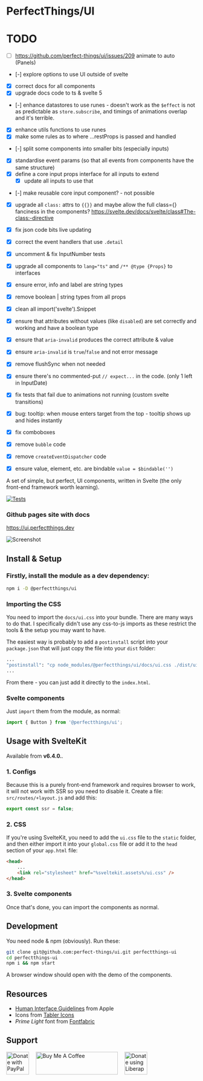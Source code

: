 PerfectThings/UI
================


# TODO
- [ ] https://github.com/perfect-things/ui/issues/209 animate to auto (Panels)


- [-] explore options to use UI outside of svelte
- [x] correct docs for all components
- [x] upgrade docs code to ts & svelte 5
- [-] enhance datastores to use runes - doesn't work as the `$effect` is not as predictable as `store.subscribe`, and timings of animations overlap and it's terrible.
- [x] enhance utils functions to use runes
- [x] make some rules as to where ...restProps is passed and handled
- [-] split some components into smaller bits (especially inputs)
- [x] standardise event params (so that all events from components have the same structure)
- [x] define a core input props interface for all inputs to extend
  - [x] update all inputs to use that
- [-] make reusable core input component? - not possible
- [x] upgrade all `class:` attrs to `{{}}` and maybe allow the full class={} fanciness in the components? https://svelte.dev/docs/svelte/class#The-class:-directive
- [x] fix json code bits live updating
- [x] correct the event handlers that use `.detail`
- [x] uncomment & fix InputNumber tests
- [x] upgrade all components to `lang="ts"` and `/** @type {Props}` to interfaces
- [x] ensure error, info and label are string types
- [x] remove boolean | string types from all props
- [x] clean all import('svelte').Snippet
- [x] ensure that attributes without values (like `disabled`) are set correctly and working and have a boolean type
- [x] ensure that `aria-invalid` produces the correct attribute & value
- [x] ensure `aria-invalid` is `true`/`false` and not error message
- [x] remove flushSync when not needed
- [x] ensure there's no commented-put `// expect...` in the code. (only 1 left in InputDate)
- [x] fix tests that fail due to animations not running (custom svelte transitions)
- [x] bug: tooltip: when mouse enters target from the top - tooltip shows up and hides instantly
- [x] fix comboboxes
- [x] remove `bubble` code
- [x] remove `createEventDispatcher` code
- [x] ensure value, element, etc. are bindable `value = $bindable('')`






A set of simple, but perfect, UI components, written in Svelte (the only front-end framework worth learning).


[![Tests](https://github.com/perfect-things/ui/actions/workflows/node.js.yml/badge.svg)](https://github.com/perfect-things/ui/actions/workflows/node.js.yml)

### Github pages site with docs
https://ui.perfectthings.dev


![Screenshot](screen.png)




## Install & Setup

### Firstly, install the module as a dev dependency:
```sh
npm i -D @perfectthings/ui
```

### Importing the CSS
You need to import the `docs/ui.css` into your bundle.
There are many ways to do that. I specifically didn't use any css-to-js imports as these restrict the tools & the setup you may want to have.

The easiest way is probably to add a `postinstall` script into your `package.json` that will just copy the file into your `dist` folder:
```sh
...
"postinstall": "cp node_modules/@perfectthings/ui/docs/ui.css ./dist/ui.css"
...
```
From there - you can just add it directly to the `index.html`.

### Svelte components
Just `import` them from the module, as normal:
```js
import { Button } from '@perfectthings/ui';
```


## Usage with SvelteKit

Available from **v6.4.0.**.

### 1. Configs
Because this is a purely front-end framework and requires browser to work, it will not work with SSR so you need to disable it. Create a file: `src/routes/+layout.js` and add this:
```js
export const ssr = false;
```


### 2. CSS
If you're using SvelteKit, you need to add the `ui.css` file to the `static` folder, and then either import it into your `global.css` file or add it to the `head` section of your `app.html` file:
```html
<head>
	...
	<link rel="stylesheet" href="%sveltekit.assets%/ui.css" />
</head>
```

### 3. Svelte components
Once that's done, you can import the components as normal.



## Development

You need node & npm (obviously). Run these:
```sh
git clone git@github.com:perfect-things/ui.git perfectthings-ui
cd perfectthings-ui
npm i && npm start
```
A browser window should open with the demo of the components.



## Resources

- [Human Interface Guidelines](https://developer.apple.com/design/human-interface-guidelines/components/) from Apple
- Icons from [Tabler Icons](https://tablericons.com)
- *Prime Light* font from [Fontfabric](www.fontfabric.com)


## Support

<a href="https://paypal.me/tborychowski" height="60" target="_blank"><img src=".github/paypal-button.png" alt="Donate with PayPal" style="height: 60px !important;"></a> <a href="https://www.buymeacoffee.com/tborychowski" target="_blank" style="margin-left: 1em; margin-right: 1em;"><img height="60" src="https://cdn.buymeacoffee.com/buttons/v2/default-green.png" alt="Buy Me A Coffee" style="height: 60px !important; width: 217px !important;"></a> <a href="https://liberapay.com/tborychowski/donate" target="_blank"><img alt="Donate using Liberapay" src="https://liberapay.com/assets/widgets/donate.svg" style="height: 60px;"></a>
